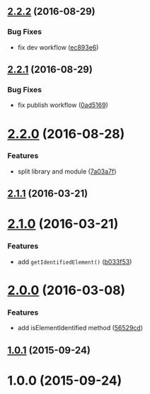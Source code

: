 <a name="2.2.2"></a>
## [2.2.2](https://github.com/fczbkk/identify-element/compare/v2.2.1...v2.2.2) (2016-08-29)


### Bug Fixes

* fix dev workflow ([ec893e6](https://github.com/fczbkk/identify-element/commit/ec893e6))



<a name="2.2.1"></a>
## [2.2.1](https://github.com/fczbkk/identify-element/compare/v2.2.0...v2.2.1) (2016-08-29)


### Bug Fixes

* fix publish workflow ([0ad5169](https://github.com/fczbkk/identify-element/commit/0ad5169))



<a name="2.2.0"></a>
# [2.2.0](https://github.com/fczbkk/identify-element/compare/v2.1.1...v2.2.0) (2016-08-28)


### Features

* split library and module ([7a03a7f](https://github.com/fczbkk/identify-element/commit/7a03a7f))



<a name="2.1.1"></a>
## [2.1.1](https://github.com/fczbkk/identify-element/compare/v2.1.0...v2.1.1) (2016-03-21)




<a name="2.1.0"></a>
# [2.1.0](https://github.com/fczbkk/identify-element/compare/v2.0.0...v2.1.0) (2016-03-21)


### Features

* add `getIdentifiedElement()` ([b033f53](https://github.com/fczbkk/identify-element/commit/b033f53))



<a name="2.0.0"></a>
# [2.0.0](https://github.com/fczbkk/identify-element/compare/v1.0.1...v2.0.0) (2016-03-08)


### Features

* add isElementIdentified method ([56529cd](https://github.com/fczbkk/identify-element/commit/56529cd))



<a name="1.0.1"></a>
## [1.0.1](https://github.com/fczbkk/identify-element/compare/v1.0.0...v1.0.1) (2015-09-24)




<a name="1.0.0"></a>
# 1.0.0 (2015-09-24)




